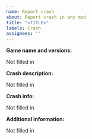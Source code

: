 ```yaml
---
name: Report crash
about: Report crash in any mod
title: "<TITLE>"
labels: Crash
assignees: ''
---
```


**Game name and versions:**
<!-- (Write here only the game name, the version or the version code (build) of the game and the mod version.)  -->
Not filled in

**Crash description:**
<!-- (Describe when and due what the crash occurred.)  -->
Not filled in

**Crash info:**
<!-- (Insert the string which the mod copied. If there is no string, then fill in additional information.) -->
Not filled in

**Additional information:**
<!-- (Any additional information that can help find and fix the crash.) -->
Not filled in